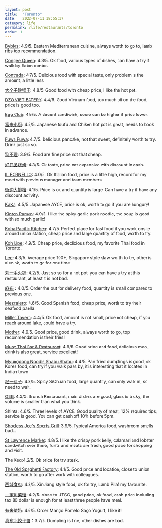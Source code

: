 ```yaml
---
layout: post
title:  "Toronto"
date:   2022-07-11 18:55:17
category: life
permalink: /life/restaurants/toronto
order: 1
---
```

[Byblos](https://byblosdowntown.com/): 4.9/5. Eastern Mediterranean cuisine, always worth to go to, lamb ribs top recommendation.

[Congee Queen](https://www.congeequeen.com/): 4.3/5. Ok food, various types of dishes, can have a try if walk by Eaton centre.

[Contrada](https://www.contradarestaurant.com/): 4.7/5. Delicious food with special taste, only problem is the amount, a little less.

[大个子砂锅王](https://www.fantuanorder.com/local-life/zh-CN/merchant-reviews/store/pot-licious-stew--3ed9a1e4e9cdb95f86670b6594a75d96-CA): 4.8/5. Good food with cheap price, I like the hot pot. 

[DZO VIET EATERY](https://www.dzovieteatery.com/): 4.4/5. Good Vietnam food, too much oil on the food, price is good too.

[Egg Club](https://eggclub.ca/): 4.5/5. A decent sandiwich, socre can be higher if price lower.

[富来小厨](https://www.facebook.com/sangsfood/?locale=zh_CN): 4.5/5. Japanese toufu and Chiken hot pot is great, needs to book in advance.

[Fuwa Fuwa](https://www.fuwafuwapancakes.com/): 4.7/5. Delicious pancake, not that sweet, definitely worth to try. Drink just so so.

[狗不理](http://goubuli.ca/): 3.9/5. Food are fine price not that cheap. 

[好兄弟烧烤](https://www.instagram.com/goodbrotherbbq/): 4.3/5. Ok taste, price not expensive with discount in cash.

[IL FORNELLO](https://ilfornello.com/): 4.0/5. Ok Itlalian food, price is a little high, record for my meet with previous manager and team members.

[街边大排档](https://www.ubereats.com/ca/store/%E8%A1%97%E8%BE%B9%E5%A4%A7%E6%8E%92%E6%A1%A3-hans-stir-fry-bbq/86Y2jMizWUG7pWeGe9R3Cw): 4.1/5. Price is ok and quantity is large. Can have a try if have any discount activity.

[KaKa](https://kakaallyoucaneat.ca/): 4.5/5. Japanese AYCE, price is ok, worth to go if you are hungury!

[Kinton Ramen](https://www.kintonramen.com/): 4.9/5. I like the spicy garlic pork noodle, the soup is good with so much garlic!

[Koha Pacific Kitchen](https://kohakitchen.com/): 4.7/5. Perfect place for fast food if you work onsite around union station, cheap price and large quantity of food, worth to try.

[Koh Lipe](https://kohlipe.ca/): 4.9/5. Cheap price, declicious food, my favorite Thai food in Toronto.

[Lee](https://leerestaurant.com/): 4.3/5. Average price 100+, Singapore style slaw worth to try, other is also ok, worth to go for one time.

[刘一手火锅](https://www.liuyishouna.com/): 4.2/5. Just so so for a hot pot, you can have a try at this restaurant, at least it is not bad.

[麻布](https://mabugeneration.com)：4.0/5. Order the out for delivery food, quantity is small compared to previous one.

[Mezcalero](https://mezcalerotoronto.com/): 4.6/5. Good Spanish food, cheap price, worth to try their seafood paella.

[Miller Tavern](https://themillertavern.com/): 4.4/5. Ok food, amount is not small, price not cheap, if you reach around lake, could have a try.

[Mother](https://motherdrinks.co/): 4.9/5. Good price, good drink, always worth to go, top recommendation is their fries!

[Muay Thai Bar & Restaurant](https://www.yelp.ca/biz/muay-thai-restaurant-and-bar-toronto): 4.8/5. Good price and food, delicious meal, drink is also great, service excellent!

[Myungdong Noodle Shabu Shabu](https://www.mdkalguksu.com/): 4.4/5. Pan fried dumplings is good, ok Korea food, can try if you walk pass by, it is interesting that it locates in Indian town.

[粘一筷子](https://info.yorkbbs.ca/detail/sichuan/a137d8ad-78c3-4975-a5a1-35e58dfb3c63): 4.8/5. Spicy SiChuan food, large quantity, can only walk in, so need to wait.

[OEB](https://eatoeb.com/locations/toronto/?gclid=CjwKCAiAk9itBhASEiwA1my_61YsuBPw7S77-js1K5fg0TCPPQ18PB4cSD6sXOLOaIQ28aTUGCfYiBoCp1YQAvD_BwE): 4.5/5. Brunch Restaurant, main dishes are good, glass is tricky, the volume is smaller than what you think.

[Shinta](https://shintabbq.ca/): 4.6/5. Three levels of AYCE. Good quality of meat, 12% required tips, service is good. You can get cash off 10% before 5pm.

[Shoeless Joe's Sports Grill](https://shoelessjoes.ca/): 3.9/5. Typical America food, washroom smells bad...

[St Lawrence Market](http://www.stlawrencemarket.com/): 4.8/5. I like the crispy pork belly, calamari and lobster sandwitch over there, furits and meats are fresh, good place for shopping and visit.

[The Keg](https://thekeg.com/en?gad_source=1&gclid=EAIaIQobChMI16DBlaTPhAMVMnNHAR0uEwi1EAAYASAAEgKdIvD_BwE):4.2/5. Ok price for try steak.

[The Old Spaghetti Factory](https://oldspaghettifactory.ca/locations/toronto/): 4.1/5. Good price and location, close to union station, worth to go after work with colleagues.

[西域食府](https://magicaltasteofchina.com/dt476): 4.3/5. XinJiang style food, ok for try, Lamb Pilaf my favourite.

[一家川菜馆](https://www.yijiachuancaiguan.com/): 4.2/5. close to UTSG, good price, ok food, cash price including tax 80 dollar is enough for at least three people have meal.

[有米酸奶](https://www.yomiesriceyogurt.com/): 4.6/5. Order Mango Pomelo Sago Yogurt, I like it!

[真东北饺子馆](https://kb.51.ca/item/18)：3.7/5. Dumpling is fine, other dishes are bad.